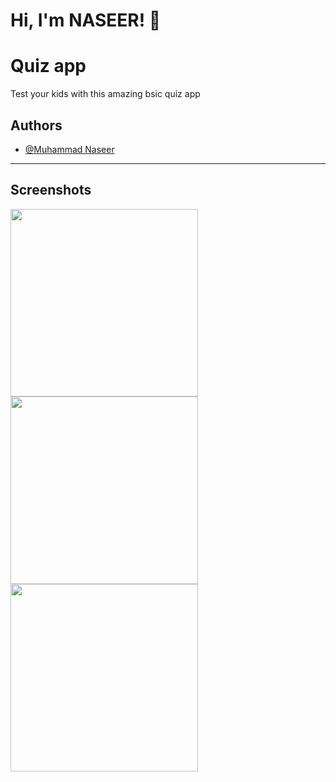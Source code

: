 # Hi, I'm NASEER! 👋
# Quiz app

Test your kids with this amazing bsic quiz app



## Authors

- [@Muhammad Naseer](https://www.github.com/naseer)

---

## Screenshots
<p float="left">
  <img src="https://github.com/naseerz/Flutter-Quiz-App/blob/master/screenShot/1.jpeg" width="300" />
  <img src="https://github.com/naseerz/Flutter-Quiz-App/blob/master/screenShot/2.jpeg" width="300" /> 
  <img src="https://github.com/naseerz/Flutter-Quiz-App/blob/master/screenShot/3.jpeg" width="300" />
</p>



